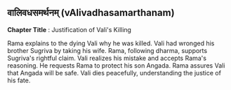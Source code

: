 ## वालिवधसमर्थनम् (vAlivadhasamarthanam)
**Chapter Title** : Justification of Vali's Killing

Rama explains to the dying Vali why he was killed. Vali had wronged his brother Sugriva by taking his wife. Rama, following dharma, supports Sugriva's rightful claim. Vali realizes his mistake and accepts Rama's reasoning. He requests Rama to protect his son Angada. Rama assures Vali that Angada will be safe. Vali dies peacefully, understanding the justice of his fate.